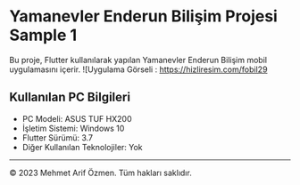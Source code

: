 # Yamanevler Enderun Bilişim Projesi Sample 1
Bu proje, Flutter kullanılarak yapılan Yamanevler Enderun Bilişim mobil uygulamasını içerir.
![Uygulama Görseli : https://hizliresim.com/fobil29
## Kullanılan PC Bilgileri
- PC Modeli: ASUS TUF HX200
- İşletim Sistemi: Windows 10
- Flutter Sürümü: 3.7
- Diğer Kullanılan Teknolojiler: Yok
---
© 2023 Mehmet Arif Özmen. Tüm hakları saklıdır.

